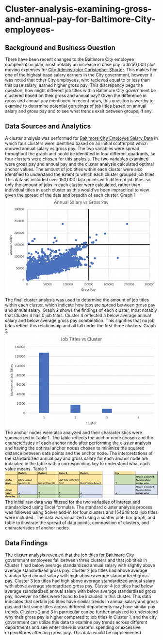 # Cluster-analysis-examining-gross-and-annual-pay-for-Baltimore-City-employees-

## Background and Business Question
There have been recent changes to the Baltimore City employee compensation plan, most notably an increase in base pay to $250,000 plus moving expenses for [City Adminstrator Christopher Shorter](https://www.baltimoresun.com/politics/bs-md-ci-city-administrator-salary-20201223-ylkd3up7bfgrrcl56p7lcqafwm-story.html). This makes him one of the highest base salary earners in the City government, however it was noted that other City employees, who recieved equal to or less than this base salary, earned higher gross pay. This discrepancy begs the question, how might different job titles within Baltimore City government be clustered based on their gross and annual pay? Given the difference in gross and annual pay mentioned in recent news, this quesiton is worthy to examine to determine potential gorupings of job titles based on annual salary and gross pay and to see what trends exsit between groups, if any. 
## Data Sources and Analytics
A cluster analysis was performed for [Baltimore City Employee Salary Data](https://data.baltimorecity.gov/browse?category=City+Government) in which four clusters were identified based on an initial scatterplot which showed annual salary vs gross pay. The two variables were spread throughout the graph and could be identified in four different quadrants, so four clusters were chosen for this analysis. The two variables examined were gross pay and annual pay and the cluster analysis calculated optimal anchor values. The amount of job titles within each cluster were also identified to understand the extent to which each cluster grouped job titles. This dataset included over 150,000 data points with different job titles so only the amount of jobs in each cluster were calculated, rather than individual titles in each cluster as this would've been impractical to view given the spread of the data and breadth of each cluster. Graph 1 ![alt text](https://github.com/apate139/Cluster-analysis-examining-gross-and-annual-pay-for-Baltimore-City-employees-/blob/main/Screen%20Shot%202021-03-18%20at%207.02.29%20AM.png)
The final cluster analysis was used to determine the amount of job titles within each cluster, which indicate how jobs are spread between gross pay and annual salary. Graph 2 shows the findings of each cluster, most notably that Cluster 4 has 0 job titles. Cluster 4 reflected a below average annual salary and below average gross pay combination. This signifies that no job titles reflect this relationship and all fall under the first three clusters. Graph 2 ![alt text](https://github.com/apate139/Cluster-analysis-examining-gross-and-annual-pay-for-Baltimore-City-employees-/blob/main/Screen%20Shot%202021-03-18%20at%206.57.12%20AM.png) 
The anchor nodes were also analyzed and their characteristics were summarized in Table 1. The table reflects the anchor node chosen and the characteristics of each anchor node after performing the cluster analysis and having the optimal anchor nodes chosen to minimize the squared distance between data points and the anchor node. The interpretations of the standardized annual pay and gross salary for each anchor node are indicated in the table with a corresponding key to understand what each value means. Table 1 ![alt text](https://github.com/apate139/Cluster-analysis-examining-gross-and-annual-pay-for-Baltimore-City-employees-/blob/main/Screen%20Shot%202021-03-18%20at%2010.44.21%20AM.png) 
The initial raw data was filtered for the two variables of interest and standardized using Excel formulas. The standard cluster analysis process was followed using Solver add-in for four clusters and 154648 total job titles were included. The data was visualized using a scatter plot, bar graph, and table to illustrate the spread of data points, composition of clusters, and characteristics of anchor nodes. 
## Data Findings
The cluster analysis revealed that the job titles for Baltimore City government employees fall between three clusters and that job titles in Cluster 1 had below average standardized annual salary with slightly above average standardized gross pay. Cluster 2 job titles had above average standardized annual salary with high above average standardized gross pay. Cluster 3 job titles had high above average standardized annual salary with above average standardized gross pay. Cluster 4 job titles had below average standardized annual salary with below average standardized gross pay, however no titles were found to be included in this cluster. This data indicates that certain job titles have similar trends in annual salary and gross pay and that some titles across different departments may have similar pay trends. Clusters 2 and 3 in parrticular can be further analyzed to understand why their gross pay is higher compared to job titles in Cluster 1, and the city government can utilize this data to examine pay trends across different departments and see whter there is wasteful spending or excessive expenditures affecting gross pay. This data would be supplemented 
